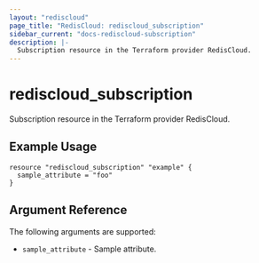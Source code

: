 ```yaml
---
layout: "rediscloud"
page_title: "RedisCloud: rediscloud_subscription"
sidebar_current: "docs-rediscloud-subscription"
description: |-
  Subscription resource in the Terraform provider RedisCloud.
---
```


# rediscloud_subscription

Subscription resource in the Terraform provider RedisCloud.

## Example Usage

```hcl
resource "rediscloud_subscription" "example" {
  sample_attribute = "foo"
}
```

## Argument Reference

The following arguments are supported:

* `sample_attribute` - Sample attribute.
